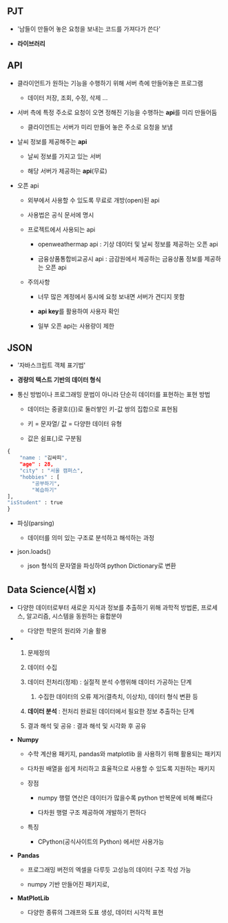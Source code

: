 ## PJT

- '남들이 만들어 놓은 요청을 보내는 코드를 가져다가 쓴다'

- **라이브러리**

## API

- 클라이언트가 원하는 기능을 수행하기 위해 서버 측에 만들어놓은 프로그램
  
  - 데이터 저장, 조회, 수정, 삭제 ...

- 서버 측에 특정 주소로 요청이 오면 정해진 기능을 수행하는 **api**를 미리 만들어둠
  
  - 클라이언트는 서버가 미리 만들어 놓은 주소로 요청을 보냄

- 날씨 정보를 제공해주는 **api**
  
  - 날씨 정보를 가지고 있는 서버
  
  - 해당 서버가 제공하는 **api**(무료)

- 오픈 api
  
  - 외부에서 사용할 수 있도록 무료로 개방(open)된 api
  
  - 사용법은 공식 문서에 명시
  
  - 프로젝트에서 사용되는 api
    
    - openweathermap api : 기상 데이터 및 날씨 정보를 제공하는 오픈 api
    
    - 금융상품통합비교공시 api : 금감원에서 제공하는 금융상품 정보를 제공하는 오픈 api
  
  - 주의사항
    
    - 너무 많은 계정에서 동시에 요청 보내면  서버가 견디지 못함
    
    - **api key**를 활용하여 사용자 확인
    
    - 일부 오픈 api는 사용량이 제한

## JSON

- '자바스크립트 객체 표기법'

- **경량의 텍스트 기반의 데이터 형식**

- 통신 방법이나 프로그래밍 문법이 아니라 단순히 데이터를 표현하는 표현 방법
  
  - 데이터는 중괄호({})로 둘러쌓인 키-값 쌍의 집합으로 표현됨
  
  - 키 = 문자열/ 값 = 다양한 데이터 유형
  
  - 값은 쉼표(,)로 구분됨

```python
{
    "name : "김싸피",
    "age" : 28,
    "city" : "서울 캠퍼스",
    "hobbies" : [
        "공부하기",
        "복습하기"
],
"isStudent" : true
}
```

- 파싱(parsing)
  
  - 데이터를 의미 있는 구조로 분석하고 해석하는 과정

- json.loads()
  
  - json 형식의 문자열을 파싱하여 python Dictionary로 변환

## Data Science(시험 x)

- 다양한 데이터로부터 새로운 지식과 정보를 추출하기 위해 과학적 방법론, 프로세스, 알고리즘, 시스템을 동원하는 융합분야
  
  - 다양한 학문의 원리와 기술 활용

- 1. 문제정의 
  
  2. 데이터 수집
  
  3. 데이터 전처리(정제) : 실절적 분석 수행위해 데이터 가공하는 단계
     
     1. 수집한 데이터의 오류 제거(결측치, 이상치), 데이터 형식 변환 등
  
  4. **데이터 분석** : 전처리 완료된 데이터에서 필요한 정보 추출하는 단계
  
  5. 결과 해석 및 공유 : 결과 해석 및 시각화 후 공유

- **Numpy**
  
  - 수학 계산용 패키지, pandas와 matplotlib 을 사용하기 위해 활용되는 패키지
  
  - 다차원 배열을 쉽게 처리하고 효율적으로 사용할 수 있도록 지원하는 패키지
  
  - 장점
    
    - numpy 행렬 연산은 데이터가 많을수록 python 반복문에 비해 빠르다
    
    - 다차원 행렬 구조 제공하여 개발하기 편하다
  
  - 특징
    
    - CPython(공식사이트의 Python) 에서만 사용가능

- **Pandas**
  
  - 프로그래밍 버전의 엑셀을 다루듯 고성능의 데이터 구조 작성 가능
  
  - numpy 기반 만들어진 패키지로, 

- **MatPlotLib**
  
  - 다양한 종류의 그래프와 도표 생성, 데이터 시각적 표현
